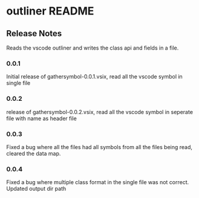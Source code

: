 # outliner README

## Release Notes

Reads the vscode outliner and writes the class api and fields in a file.

### 0.0.1

Initial release of gathersymbol-0.0.1.vsix, read all the vscode symbol in single file

### 0.0.2

release of gathersymbol-0.0.2.vsix, read all the vscode symbol in seperate file with name as header file

### 0.0.3

Fixed a bug where all the files had all symbols from all the files being read, cleared the data map.

### 0.0.4 

Fixed a bug where multiple class format in the single file was not correct.
Updated output dir path 






